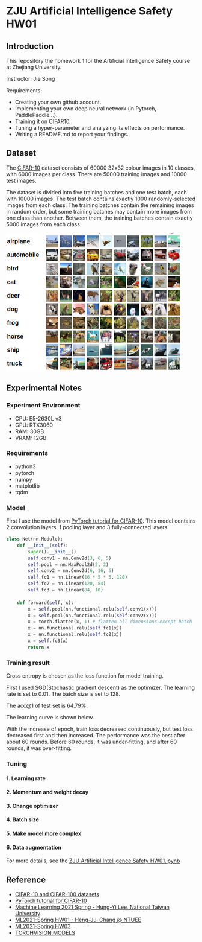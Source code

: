 # ZJU Artificial Intelligence Safety HW01

## Introduction
This repository the homework 1 for the Artificial Intelligence Safety course at Zhejiang University.

Instructor: Jie Song

Requirements:
- Creating your own github account.
- Implementing your own deep neural network (in Pytorch, PaddlePaddle...).
- Training it on CIFAR10.
- Tuning a hyper-parameter and analyzing its effects on performance.
- Writing a README.md to report your findings.

## Dataset

The [CIFAR-10](https://www.cs.toronto.edu/~kriz/cifar.html) dataset consists of 60000 32x32 colour images in 10 classes, with 6000 images per class. 
There are 50000 training images and 10000 test images.

The dataset is divided into five training batches and one test batch, each with 10000 images. 
The test batch contains exactly 1000 randomly-selected images from each class. 
The training batches contain the remaining images in random order, but some training batches may contain more images from one class than another. 
Between them, the training batches contain exactly 5000 images from each class.

![](./imgs/cifar10.png)

## Experimental Notes

### Experiment Environment
- CPU: E5-2630L v3
- GPU: RTX3060
- RAM: 30GB
- VRAM: 12GB

### Requirements
- python3
- pytorch
- numpy
- matplotlib
- tqdm

### Model

First I use the model from [PyTorch tutorial for CIFAR-10](https://pytorch.org/tutorials/beginner/blitz/cifar10_tutorial.html).
This model contains 2 convolution layers, 1 pooling layer and 3 fully-connected layers.

```python
class Net(nn.Module):
    def __init__(self):
        super().__init__()
        self.conv1 = nn.Conv2d(3, 6, 5)
        self.pool = nn.MaxPool2d(2, 2)
        self.conv2 = nn.Conv2d(6, 16, 5)
        self.fc1 = nn.Linear(16 * 5 * 5, 120)
        self.fc2 = nn.Linear(120, 84)
        self.fc3 = nn.Linear(84, 10)

    def forward(self, x):
        x = self.pool(nn.functional.relu(self.conv1(x)))
        x = self.pool(nn.functional.relu(self.conv2(x)))
        x = torch.flatten(x, 1) # flatten all dimensions except batch
        x = nn.functional.relu(self.fc1(x))
        x = nn.functional.relu(self.fc2(x))
        x = self.fc3(x)
        return x
```

### Training result
Cross entropy is chosen as the loss function for model training.

First I used SGD(Stochastic gradient descent) as the optimizer. The learning rate is set to 0.01.
The batch size is set to 128.

The acc@1 of test set is 64.79%.

The learning curve is shown below.

With the increase of epoch, train loss decreased continuously, but test loss decreased first and then increased. 
The performance was the best after about 60 rounds. 
Before 60 rounds, it was under-fitting, and after 60 rounds, it was over-fitting.

### Tuning

#### 1. Learning rate

#### 2. Momentum and weight decay

#### 3. Change optimizer

#### 4. Batch size

#### 5. Make model more complex

#### 6. Data augmentation

For more details, see the [ZJU Artificial Intelligence Safety HW01.ipynb](https://github.com/WuTao18/ZJU_Artificial_Intelligence_Safety_HW01/blob/main/ZJU%20Artificial%20Intelligence%20Safety%20HW01.ipynb)

## Reference
- [CIFAR-10 and CIFAR-100 datasets](https://www.cs.toronto.edu/~kriz/cifar.html)
- [PyTorch tutorial for CIFAR-10](https://pytorch.org/tutorials/beginner/blitz/cifar10_tutorial.html)
- [Machine Learning 2021 Spring - Hung-Yi Lee, National Taiwan University](https://speech.ee.ntu.edu.tw/~hylee/ml/2021-spring.html)
- [ML2021-Spring HW01 - Heng-Jui Chang @ NTUEE](https://colab.research.google.com/github/ga642381/ML2021-Spring/blob/main/HW01/HW01.ipynb)
- [ML2021-Spring HW03](https://colab.research.google.com/github/ga642381/ML2021-Spring/blob/main/HW03/HW03.ipynb)
- [TORCHVISION.MODELS](https://pytorch.org/vision/stable/models.html)
